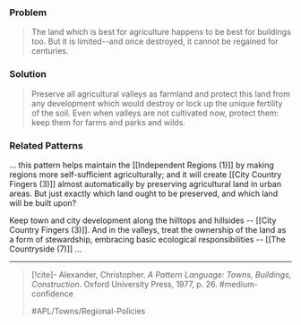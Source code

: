 ### Problem
>The land which is best for agriculture happens to be best for buildings too. But it is limited--and once destroyed, it cannot be regained for centuries.

### Solution
>Preserve all agricultural valleys as farmland and protect this land from any development which would destroy or lock up the unique fertility of the soil. Even when valleys are not cultivated now, protect them: keep them for farms and parks and wilds. 

### Related Patterns
... this pattern helps maintain the [[Independent Regions (1)]] by making regions more self-sufficient agriculturally; and it will create [[City Country Fingers (3)]] almost automatically by preserving agricultural land in urban areas. But just exactly which land ought to be preserved, and which land will be built upon?

Keep town and city development along the hilltops and hillsides -- [[City Country Fingers (3)]]. And in the valleys, treat the ownership of the land as a form of stewardship, embracing basic ecological responsibilities -- [[The Countryside (7)]] ...

---

> [!cite]- Alexander, Christopher. _A Pattern Language: Towns, Buildings, Construction_. Oxford University Press, 1977, p. 26.
> #medium-confidence 
> 
> #APL/Towns/Regional-Policies 
